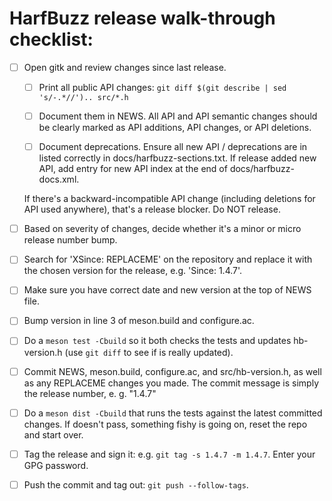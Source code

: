 # HarfBuzz release walk-through checklist:

- [ ] Open gitk and review changes since last release.

	- [ ] Print all public API changes:
        `git diff $(git describe | sed 's/-.*//').. src/*.h`

    - [ ]  Document them in NEWS.
        All API and API semantic changes should be clearly marked as API additions, API changes, or API deletions.

    - [ ] Document deprecations.
        Ensure all new API / deprecations are in listed correctly in docs/harfbuzz-sections.txt.
        If release added new API, add entry for new API index at the end of docs/harfbuzz-docs.xml.

     If there's a backward-incompatible API change (including deletions for API used anywhere), that's a release blocker.
     Do NOT release.

- [ ] Based on severity of changes, decide whether it's a minor or micro release number bump.

- [ ] Search for 'XSince: REPLACEME' on the repository and replace it with the chosen version for the release, e.g. 'Since: 1.4.7'.

- [ ] Make sure you have correct date and new version at the top of NEWS file.

- [ ] Bump version in line 3 of meson.build and configure.ac.

- [ ] Do a `meson test -Cbuild` so it both checks the tests and updates hb-version.h (use `git diff` to see if is really updated).

- [ ] Commit NEWS, meson.build, configure.ac, and src/hb-version.h, as well as any REPLACEME changes you made.
        The commit message is simply the release number, e. g. "1.4.7"

- [ ] Do a `meson dist -Cbuild` that runs the tests against the latest committed changes.
   If doesn't pass, something fishy is going on, reset the repo and start over.

- [ ] Tag the release and sign it: e.g. `git tag -s 1.4.7 -m 1.4.7`.
	  Enter your GPG password.

- [ ] Push the commit and tag out: `git push --follow-tags`.

